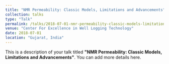 ```yaml
---
title: "NMR Permeability: Classic Models, Limitations and Advancements"
collection: talks
type: "Talk"
permalink: /talks/2018-07-01-nmr-permeability-classic-models-limitations-and-advancements
venue: "Center For Excellence in Well Logging Technology"
date: 2018-07-01
location: "Gujarat, India"
---
```


This is a description of your talk titled **"NMR Permeability: Classic Models, Limitations and Advancements"**. You can add more details here.
